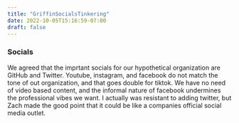 ```yaml
---
title: "GriffinSocialsTinkering"
date: 2022-10-05T15:16:59-07:00
draft: false
---
```


<html>

<body>
    <h3>Socials</h3>
    <p>   We agreed that the imprtant socials for our hypothetical organization are GitHub and Twitter. Youtube, instagram, and facebook do not match the tone of out organization, and that goes double for tiktok. We have no need of video based content, and the informal nature of facebook undermines the professional vibes we want. I actually was resistant to adding twitter, but Zach made the good point that it could be like a companies official social media outlet.</p>
</body>

</html>